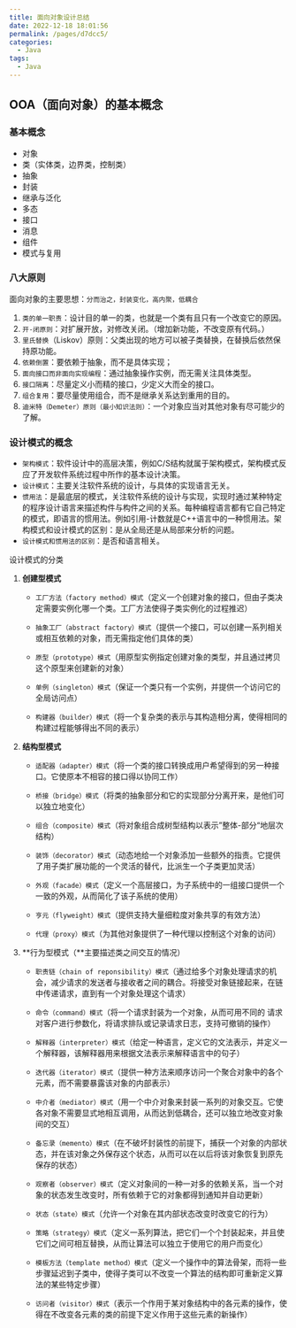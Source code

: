 ```yaml
---
title: 面向对象设计总结
date: 2022-12-18 18:01:56
permalink: /pages/d7dcc5/
categories: 
  - Java
tags: 
  - Java
---
```




## OOA（面向对象）的基本概念

### 基本概念

- 对象
- 类（实体类，边界类，控制类）
- 抽象
- 封装
- 继承与泛化
- 多态
- 接口
- 消息
- 组件
- 模式与复用

### 八大原则

面向对象的主要思想：`分而治之，封装变化，高内聚，低耦合`

1. `类的单一职责`：设计目的单一的类，也就是一个类有且只有一个改变它的原因。
2. `开-闭原则`：对扩展开放，对修改关闭。（增加新功能，不改变原有代码。）
3. `里氏替换`（Liskov）原则：父类出现的地方可以被子类替换，在替换后依然保持原功能。
4. `依赖倒置`：要依赖于抽象，而不是具体实现；
5. `面向接口而非面向实现编程`：通过抽象操作实例，而无需关注具体类型。
6. `接口隔离`：尽量定义小而精的接口，少定义大而全的接口。
7. `组合复用`：要尽量使用组合，而不是继承关系达到重用的目的。
8. `迪米特（Demeter）原则（最小知识法则）`：一个对象应当对其他对象有尽可能少的了解。



### 设计模式的概念

- `架构模式`：软件设计中的高层决策，例如C/S结构就属于架构模式，架构模式反应了开发软件系统过程中所作的基本设计决策。
- `设计模式`：主要关注软件系统的设计，与具体的实现语言无关。
- `惯用法`：是最底层的模式，关注软件系统的设计与实现，实现时通过某种特定的程序设计语言来描述构件与构件之间的关系。每种编程语言都有它自己特定的模式，即语言的惯用法。例如引用-计数就是C++语言中的一种惯用法。架构模式和设计模式的区别：是从全局还是从局部来分析的问题。
- `设计模式和惯用法的区别`：是否和语言相关。



设计模式的分类

1. **创建型模式**

   - `工厂方法（factory method）模式`（定义一个创建对象的接口，但由子类决定需要实例化哪一个类。工厂方法使得子类实例化的过程推迟）

   - `抽象工厂（abstract factory）模式`（提供一个接口，可以创建一系列相关或相互依赖的对象，而无需指定他们具体的类）

   - `原型（prototype）模式`（用原型实例指定创建对象的类型，并且通过拷贝这个原型来创建新的对象）

   - `单例（singleton）模式`（保证一个类只有一个实例，并提供一个访问它的全局访问点）

   - `构建器（builder）模式`（将一个复杂类的表示与其构造相分离，使得相同的构建过程能够得出不同的表示）

2. **结构型模式**

   - `适配器（adapter）模式`（将一个类的接口转换成用户希望得到的另一种接口。它使原本不相容的接口得以协同工作）

   - `桥接（bridge）模式`（将类的抽象部分和它的实现部分分离开来，是他们可以独立地变化）

   - `组合（composite）模式`（将对象组合成树型结构以表示”整体-部分“地层次结构）

   - `装饰（decorator）模式`（动态地给一个对象添加一些额外的指责。它提供了用子类扩展功能的一个灵活的替代，比派生一个子类更加灵活）

   - `外观（facade）模式`（定义一个高层接口，为子系统中的一组接口提供一个一致的外观，从而简化了该子系统的使用）

   - `亨元（flyweight）模式`（提供支持大量细粒度对象共享的有效方法）

   - `代理（proxy）模式`（为其他对象提供了一种代理以控制这个对象的访问）

3. **行为型模式（**主要描述类之间交互的情况）

   - `职责链（chain of reponsibility）模式`（通过给多个对象处理请求的机会，减少请求的发送者与接收者之间的耦合。将接受对象链接起来，在链中传递请求，直到有一个对象处理这个请求）

   - `命令（command）模式`（将一个请求封装为一个对象，从而可用不同的 请求对客户进行参数化，将请求排队或记录请求日志，支持可撤销的操作）

   - `解释器（interpreter）模式`（给定一种语言，定义它的文法表示，并定义一个解释器，该解释器用来根据文法表示来解释语言中的句子）

   - `迭代器（iterator）模式`（提供一种方法来顺序访问一个聚合对象中的各个元素，而不需要暴露该对象的内部表示）

   - `中介者（mediator）模式`（用一个中介对象来封装一系列的对象交互。它使各对象不需要显式地相互调用，从而达到低耦合，还可以独立地改变对象间的交互）

   - `备忘录（memento）模式`（在不破坏封装性的前提下，捕获一个对象的内部状态，并在该对象之外保存这个状态，从而可以在以后将该对象恢复到原先保存的状态）

   - `观察者（observer）模式`（定义对象间的一种一对多的依赖关系，当一个对象的状态发生改变时，所有依赖于它的对象都得到通知并自动更新）

   - `状态（state）模式`（允许一个对象在其内部状态改变时改变它的行为）

   - `策略（strategy）模式`（定义一系列算法，把它们一个个封装起来，并且使它们之间可相互替换，从而让算法可以独立于使用它的用户而变化）

   - `模板方法（template method）模式`（定义一个操作中的算法骨架，而将一些步骤延迟到子类中，使得子类可以不改变一个算法的结构即可重新定义算法的某些特定步骤）

   - `访问者（visitor）模式`（表示一个作用于某对象结构中的各元素的操作，使得在不改变各元素的类的前提下定义作用于这些元素的新操作）
